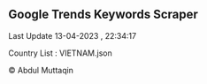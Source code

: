

## Google Trends Keywords Scraper 
 
Last Update 13-04-2023 , 22:34:17

Country List :
VIETNAM.json



© Abdul Muttaqin 
